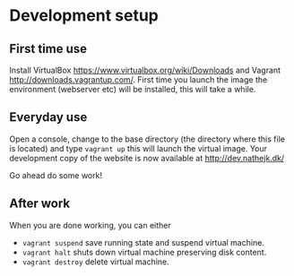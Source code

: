 Development setup
=================

First time use
--------------
Install VirtualBox <https://www.virtualbox.org/wiki/Downloads> and Vagrant <http://downloads.vagrantup.com/>. First time 
you launch the image the environment (webserver etc) will be installed, this will take a while.

Everyday use
------------
Open a console, change to the base directory (the directory where this file is located) and type ``vagrant up`` this 
will launch the virtual image. Your development copy of the website is now available at <http://dev.nathejk.dk/>

Go ahead do some work!

After work
----------
When you are done working, you can either
  - ``vagrant suspend`` save running state and suspend virtual machine.
  - ``vagrant halt`` shuts down virtual machine preserving disk content.
  - ``vagrant destroy`` delete virtual machine.

